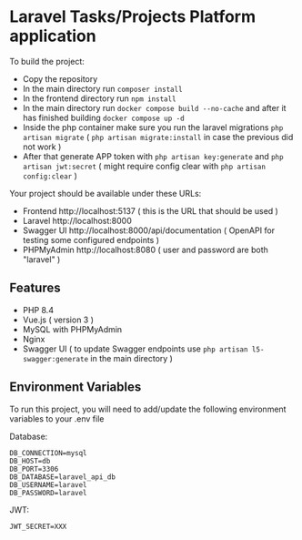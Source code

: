 # Laravel Tasks/Projects Platform application

To build the project:
- Copy the repository
- In the main directory run ```composer install```
- In the frontend directory run ```npm install```
- In the main directory run ```docker compose build --no-cache``` and after it has finished building ```docker compose up -d```
- Inside the php container make sure you run the laravel migrations ```php artisan migrate``` ( ```php artisan migrate:install``` in case the previous did not work )
- After that generate APP token with ```php artisan key:generate``` and ```php artisan jwt:secret``` ( might require config clear with ```php artisan config:clear``` )

Your project should be available under these URLs:
- Frontend http://localhost:5137 ( this is the URL that should be used )
- Laravel http://localhost:8000
- Swagger UI http://localhost:8000/api/documentation ( OpenAPI for testing some configured endpoints )
- PHPMyAdmin http://localhost:8080 ( user and password are both "laravel" )


## Features

- PHP 8.4
- Vue.js ( version 3 )
- MySQL with PHPMyAdmin
- Nginx
- Swagger UI ( to update Swagger endpoints use ```php artisan l5-swagger:generate``` in the main directory )

## Environment Variables

To run this project, you will need to add/update the following environment variables to your .env file

Database:
```
DB_CONNECTION=mysql
DB_HOST=db
DB_PORT=3306
DB_DATABASE=laravel_api_db
DB_USERNAME=laravel
DB_PASSWORD=laravel
```

JWT:
```
JWT_SECRET=XXX
```
